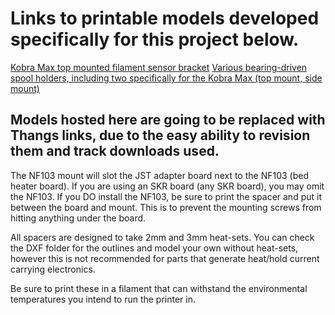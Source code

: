 # Links to printable models developed specifically for this project below.

[Kobra Max top mounted filament sensor bracket](https://than.gs/m/916211)
[Various bearing-driven spool holders, including two specifically for the Kobra Max (top mount, side mount)](https://than.gs/m/850530)

## Models hosted here are going to be replaced with Thangs links, due to the easy ability to revision them and track downloads used.

The NF103 mount will slot the JST adapter board next to the NF103 (bed heater board). If you are using an SKR board (any SKR board), you may omit the NF103. If you DO install the NF103, be sure to print the spacer and put it between the board and mount. This is to prevent the mounting screws from hitting anything under the board.

All spacers are designed to take 2mm and 3mm heat-sets. You can check the DXF folder for the outlines and model your own without heat-sets, however this is not recommended for parts that generate heat/hold current carrying electronics.

Be sure to print these in a filament that can withstand the environmental temperatures you intend to run the printer in.
